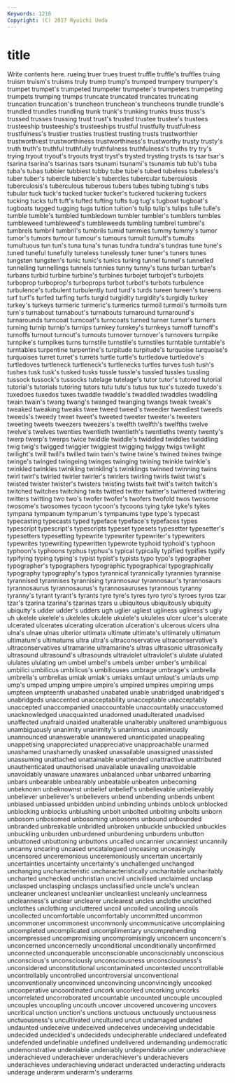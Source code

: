 ```yaml
---
Keywords: 1218 
Copyright: (C) 2017 Ryuichi Ueda
---
```


# title

Write contents here.
rueing truer trues truest truffle truffle's
truffles truing truism truism's truisms truly trump trump's trumped trumpery
trumpery's trumpet trumpet's trumpeted trumpeter trumpeter's trumpeters trumpeting trumpets trumping
trumps truncate truncated truncates truncating truncation truncation's truncheon truncheon's truncheons
trundle trundle's trundled trundles trundling trunk trunk's trunking trunks truss
truss's trussed trusses trussing trust trust's trusted trustee trustee's trustees
trusteeship trusteeship's trusteeships trustful trustfully trustfulness trustfulness's trustier trusties trustiest
trusting trusts trustworthier trustworthiest trustworthiness trustworthiness's trustworthy trusty trusty's truth
truth's truthful truthfully truthfulness truthfulness's truths try try's trying tryout
tryout's tryouts tryst tryst's trysted trysting trysts ts tsar tsar's
tsarina tsarina's tsarinas tsars tsunami tsunami's tsunamis tub tub's tuba
tuba's tubas tubbier tubbiest tubby tube tube's tubed tubeless tubeless's
tuber tuber's tubercle tubercle's tubercles tubercular tuberculosis tuberculosis's tuberculous tuberous
tubers tubes tubing tubing's tubs tubular tuck tuck's tucked tucker
tucker's tuckered tuckering tuckers tucking tucks tuft tuft's tufted tufting
tufts tug tug's tugboat tugboat's tugboats tugged tugging tugs tuition
tuition's tulip tulip's tulips tulle tulle's tumble tumble's tumbled tumbledown
tumbler tumbler's tumblers tumbles tumbleweed tumbleweed's tumbleweeds tumbling tumbrel tumbrel's
tumbrels tumbril tumbril's tumbrils tumid tummies tummy tummy's tumor tumor's
tumors tumour tumour's tumours tumult tumult's tumults tumultuous tun tun's
tuna tuna's tunas tundra tundra's tundras tune tune's tuned tuneful
tunefully tuneless tunelessly tuner tuner's tuners tunes tungsten tungsten's tunic
tunic's tunics tuning tunnel tunnel's tunnelled tunnelling tunnellings tunnels tunnies
tunny tunny's tuns turban turban's turbans turbid turbine turbine's turbines
turbojet turbojet's turbojets turboprop turboprop's turboprops turbot turbot's turbots turbulence
turbulence's turbulent turbulently turd turd's turds tureen tureen's tureens turf
turf's turfed turfing turfs turgid turgidity turgidity's turgidly turkey turkey's
turkeys turmeric turmeric's turmerics turmoil turmoil's turmoils turn turn's turnabout
turnabout's turnabouts turnaround turnaround's turnarounds turncoat turncoat's turncoats turned turner
turner's turners turning turnip turnip's turnips turnkey turnkey's turnkeys turnoff
turnoff's turnoffs turnout turnout's turnouts turnover turnover's turnovers turnpike turnpike's
turnpikes turns turnstile turnstile's turnstiles turntable turntable's turntables turpentine turpentine's
turpitude turpitude's turquoise turquoise's turquoises turret turret's turrets turtle turtle's
turtledove turtledove's turtledoves turtleneck turtleneck's turtlenecks turtles turves tush tush's
tushes tusk tusk's tusked tusks tussle tussle's tussled tussles tussling
tussock tussock's tussocks tutelage tutelage's tutor tutor's tutored tutorial tutorial's
tutorials tutoring tutors tutu tutu's tutus tux tux's tuxedo tuxedo's
tuxedoes tuxedos tuxes twaddle twaddle's twaddled twaddles twaddling twain twain's
twang twang's twanged twanging twangs tweak tweak's tweaked tweaking tweaks
twee tweed tweed's tweedier tweediest tweeds tweeds's tweedy tweet tweet's
tweeted tweeter tweeter's tweeters tweeting tweets tweezers tweezers's twelfth twelfth's
twelfths twelve twelve's twelves twenties twentieth twentieth's twentieths twenty twenty's
twerp twerp's twerps twice twiddle twiddle's twiddled twiddles twiddling twig
twig's twigged twiggier twiggiest twigging twiggy twigs twilight twilight's twill
twill's twilled twin twin's twine twine's twined twines twinge twinge's
twinged twingeing twinges twinging twining twinkle twinkle's twinkled twinkles twinkling
twinkling's twinklings twinned twinning twins twirl twirl's twirled twirler twirler's
twirlers twirling twirls twist twist's twisted twister twister's twisters twisting
twists twit twit's twitch twitch's twitched twitches twitching twits twitted
twitter twitter's twittered twittering twitters twitting two two's twofer twofer's
twofers twofold twos twosome twosome's twosomes tycoon tycoon's tycoons tying
tyke tyke's tykes tympana tympanum tympanum's tympanums type type's typecast
typecasting typecasts typed typeface typeface's typefaces types typescript typescript's typescripts
typeset typesets typesetter typesetter's typesetters typesetting typewrite typewriter typewriter's typewriters
typewrites typewriting typewritten typewrote typhoid typhoid's typhoon typhoon's typhoons typhus
typhus's typical typically typified typifies typify typifying typing typing's typist
typist's typists typo typo's typographer typographer's typographers typographic typographical typographically
typography typography's typos tyrannical tyrannically tyrannies tyrannise tyrannised tyrannises tyrannising
tyrannosaur tyrannosaur's tyrannosaurs tyrannosaurus tyrannosaurus's tyrannosauruses tyrannous tyranny tyranny's tyrant
tyrant's tyrants tyre tyre's tyres tyro tyro's tyroes tyros tzar
tzar's tzarina tzarina's tzarinas tzars u ubiquitous ubiquitously ubiquity ubiquity's
udder udder's udders ugh uglier ugliest ugliness ugliness's ugly uh
ukelele ukelele's ukeleles ukulele ukulele's ukuleles ulcer ulcer's ulcerate ulcerated
ulcerates ulcerating ulceration ulceration's ulcerous ulcers ulna ulna's ulnae ulnas
ulterior ultimata ultimate ultimate's ultimately ultimatum ultimatum's ultimatums ultra ultra's
ultraconservative ultraconservative's ultraconservatives ultramarine ultramarine's ultras ultrasonic ultrasonically ultrasound ultrasound's
ultrasounds ultraviolet ultraviolet's ululate ululated ululates ululating um umbel umbel's
umbels umber umber's umbilical umbilici umbilicus umbilicus's umbilicuses umbrage umbrage's
umbrella umbrella's umbrellas umiak umiak's umiaks umlaut umlaut's umlauts ump
ump's umped umping umpire umpire's umpired umpires umpiring umps umpteen
umpteenth unabashed unabated unable unabridged unabridged's unabridgeds unaccented unacceptability unacceptable
unacceptably unaccepted unaccompanied unaccountable unaccountably unaccustomed unacknowledged unacquainted unadorned unadulterated
unadvised unaffected unafraid unaided unalterable unalterably unaltered unambiguous unambiguously unanimity
unanimity's unanimous unanimously unannounced unanswerable unanswered unanticipated unappealing unappetising unappreciated
unappreciative unapproachable unarmed unashamed unashamedly unasked unassailable unassigned unassisted unassuming
unattached unattainable unattended unattractive unattributed unauthenticated unauthorised unavailable unavailing unavoidable
unavoidably unaware unawares unbalanced unbar unbarred unbarring unbars unbearable unbearably
unbeatable unbeaten unbecoming unbeknown unbeknownst unbelief unbelief's unbelievable unbelievably unbeliever
unbeliever's unbelievers unbend unbending unbends unbent unbiased unbiassed unbidden unbind
unbinding unbinds unblock unblocked unblocking unblocks unblushing unbolt unbolted unbolting
unbolts unborn unbosom unbosomed unbosoming unbosoms unbound unbounded unbranded unbreakable
unbridled unbroken unbuckle unbuckled unbuckles unbuckling unburden unburdened unburdening unburdens
unbutton unbuttoned unbuttoning unbuttons uncalled uncannier uncanniest uncannily uncanny uncaring
uncased uncatalogued unceasing unceasingly uncensored unceremonious unceremoniously uncertain uncertainly uncertainties
uncertainty uncertainty's unchallenged unchanged unchanging uncharacteristic uncharacteristically uncharitable uncharitably uncharted
unchecked unchristian uncivil uncivilised unclaimed unclasp unclasped unclasping unclasps unclassified
uncle uncle's unclean uncleaner uncleanest uncleanlier uncleanliest uncleanly uncleanness uncleanness's
unclear unclearer unclearest uncles unclothe unclothed unclothes unclothing uncluttered uncoil
uncoiled uncoiling uncoils uncollected uncomfortable uncomfortably uncommitted uncommon uncommoner uncommonest
uncommonly uncommunicative uncomplaining uncompleted uncomplicated uncomplimentary uncomprehending uncompressed uncompromising uncompromisingly
unconcern unconcern's unconcerned unconcernedly unconditional unconditionally unconfirmed unconnected unconquerable unconscionable
unconscionably unconscious unconscious's unconsciously unconsciousness unconsciousness's unconsidered unconstitutional uncontaminated uncontested
uncontrollable uncontrollably uncontrolled uncontroversial unconventional unconventionally unconvinced unconvincing unconvincingly uncooked
uncooperative uncoordinated uncork uncorked uncorking uncorks uncorrelated uncorroborated uncountable uncounted
uncouple uncoupled uncouples uncoupling uncouth uncover uncovered uncovering uncovers uncritical
unction unction's unctions unctuous unctuously unctuousness unctuousness's uncultivated uncultured uncut
undamaged undated undaunted undeceive undeceived undeceives undeceiving undecidable undecided undecided's
undecideds undecipherable undeclared undefeated undefended undefinable undefined undelivered undemanding undemocratic
undemonstrative undeniable undeniably undependable under underachieve underachieved underachiever underachiever's underachievers
underachieves underachieving underact underacted underacting underacts underage underarm underarm's underarms
